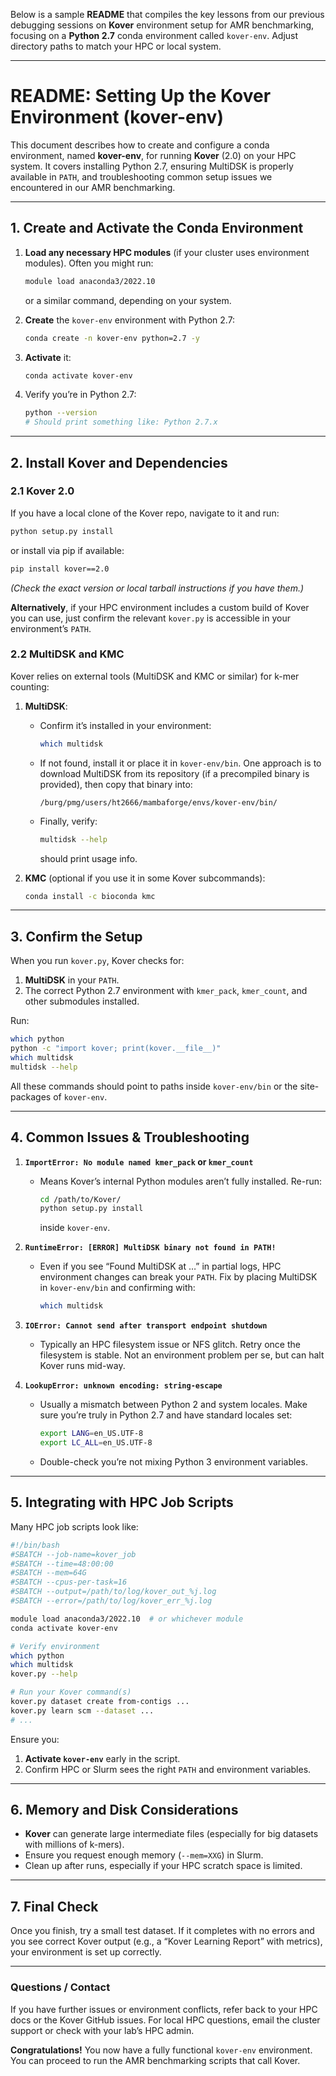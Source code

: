 Below is a sample **README** that compiles the key lessons from our previous debugging sessions on **Kover** environment setup for AMR benchmarking, focusing on a **Python 2.7** conda environment called `kover-env`. Adjust directory paths to match your HPC or local system.

---

# README: Setting Up the Kover Environment (kover-env)

This document describes how to create and configure a conda environment, named **kover-env**, for running **Kover** (2.0) on your HPC system. It covers installing Python 2.7, ensuring MultiDSK is properly available in `PATH`, and troubleshooting common setup issues we encountered in our AMR benchmarking.

---

## 1. Create and Activate the Conda Environment

1. **Load any necessary HPC modules** (if your cluster uses environment modules). Often you might run:
   ```bash
   module load anaconda3/2022.10
   ```
   or a similar command, depending on your system.

2. **Create** the `kover-env` environment with Python 2.7:
   ```bash
   conda create -n kover-env python=2.7 -y
   ```
3. **Activate** it:
   ```bash
   conda activate kover-env
   ```
4. Verify you’re in Python 2.7:
   ```bash
   python --version
   # Should print something like: Python 2.7.x
   ```

---

## 2. Install Kover and Dependencies

### 2.1 Kover 2.0

If you have a local clone of the Kover repo, navigate to it and run:
```bash
python setup.py install
```
or install via pip if available:
```bash
pip install kover==2.0
```
*(Check the exact version or local tarball instructions if you have them.)*

**Alternatively**, if your HPC environment includes a custom build of Kover you can use, just confirm the relevant `kover.py` is accessible in your environment’s `PATH`.

### 2.2 MultiDSK and KMC

Kover relies on external tools (MultiDSK and KMC or similar) for k-mer counting:

1. **MultiDSK**:  
   - Confirm it’s installed in your environment:
     ```bash
     which multidsk
     ```
   - If not found, install it or place it in `kover-env/bin`. One approach is to download MultiDSK from its repository (if a precompiled binary is provided), then copy that binary into:
     ```
     /burg/pmg/users/ht2666/mambaforge/envs/kover-env/bin/
     ```
   - Finally, verify:
     ```bash
     multidsk --help
     ```
     should print usage info.

2. **KMC** (optional if you use it in some Kover subcommands):
   ```bash
   conda install -c bioconda kmc
   ```

---

## 3. Confirm the Setup

When you run `kover.py`, Kover checks for:
1. **MultiDSK** in your `PATH`.  
2. The correct Python 2.7 environment with `kmer_pack`, `kmer_count`, and other submodules installed.

Run:
```bash
which python
python -c "import kover; print(kover.__file__)"
which multidsk
multidsk --help
```
All these commands should point to paths inside `kover-env/bin` or the site-packages of `kover-env`.

---

## 4. Common Issues & Troubleshooting

1. **`ImportError: No module named kmer_pack` or `kmer_count`**  
   - Means Kover’s internal Python modules aren’t fully installed. Re-run:
     ```bash
     cd /path/to/Kover/
     python setup.py install
     ```
     inside `kover-env`.

2. **`RuntimeError: [ERROR] MultiDSK binary not found in PATH!`**  
   - Even if you see “Found MultiDSK at …” in partial logs, HPC environment changes can break your `PATH`. Fix by placing MultiDSK in `kover-env/bin` and confirming with:
     ```bash
     which multidsk
     ```

3. **`IOError: Cannot send after transport endpoint shutdown`**  
   - Typically an HPC filesystem issue or NFS glitch. Retry once the filesystem is stable. Not an environment problem per se, but can halt Kover runs mid-way.

4. **`LookupError: unknown encoding: string-escape`**  
   - Usually a mismatch between Python 2 and system locales. Make sure you’re truly in Python 2.7 and have standard locales set:
     ```bash
     export LANG=en_US.UTF-8
     export LC_ALL=en_US.UTF-8
     ```
   - Double-check you’re not mixing Python 3 environment variables.

---

## 5. Integrating with HPC Job Scripts

Many HPC job scripts look like:
```bash
#!/bin/bash
#SBATCH --job-name=kover_job
#SBATCH --time=48:00:00
#SBATCH --mem=64G
#SBATCH --cpus-per-task=16
#SBATCH --output=/path/to/log/kover_out_%j.log
#SBATCH --error=/path/to/log/kover_err_%j.log

module load anaconda3/2022.10  # or whichever module
conda activate kover-env

# Verify environment
which python
which multidsk
kover.py --help

# Run your Kover command(s)
kover.py dataset create from-contigs ...
kover.py learn scm --dataset ...
# ...
```
Ensure you:

1. **Activate `kover-env`** early in the script.  
2. Confirm HPC or Slurm sees the right `PATH` and environment variables.

---

## 6. Memory and Disk Considerations

- **Kover** can generate large intermediate files (especially for big datasets with millions of k-mers).  
- Ensure you request enough memory (`--mem=XXG`) in Slurm.  
- Clean up after runs, especially if your HPC scratch space is limited.

---

## 7. Final Check

Once you finish, try a small test dataset. If it completes with no errors and you see correct Kover output (e.g., a “Kover Learning Report” with metrics), your environment is set up correctly.

---

### Questions / Contact

If you have further issues or environment conflicts, refer back to your HPC docs or the Kover GitHub issues. For local HPC questions, email the cluster support or check with your lab’s HPC admin. 

**Congratulations!** You now have a fully functional `kover-env` environment. You can proceed to run the AMR benchmarking scripts that call Kover.
